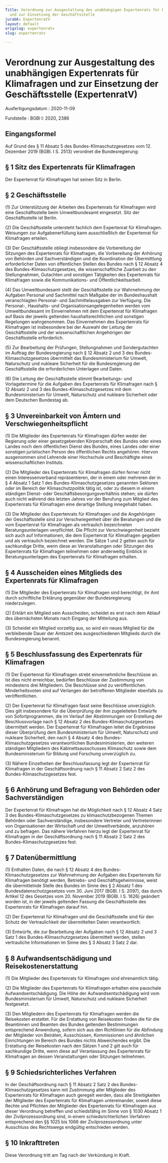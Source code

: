 ```yaml
---
Title: Verordnung zur Ausgestaltung des unabhängigen Expertenrats für Klimafragen
  und zur Einsetzung der Geschäftsstelle
jurabk: ExpertenratV
layout: default
origslug: expertenratv
slug: expertenratv

---
```


# Verordnung zur Ausgestaltung des unabhängigen Expertenrats für Klimafragen und zur Einsetzung der Geschäftsstelle (ExpertenratV)

Ausfertigungsdatum
:   2020-11-09

Fundstelle
:   BGBl I: 2020, 2386


## Eingangsformel

Auf Grund des § 11 Absatz 5 des Bundes-Klimaschutzgesetzes vom 12.
Dezember 2019 (BGBl. I S. 2513) verordnet die Bundesregierung:


## § 1 Sitz des Expertenrats für Klimafragen

Der Expertenrat für Klimafragen hat seinen Sitz in Berlin.


## § 2 Geschäftsstelle

(1) Zur Unterstützung der Arbeiten des Expertenrats für Klimafragen
wird eine Geschäftsstelle beim Umweltbundesamt eingesetzt. Sitz der
Geschäftsstelle ist Berlin.

(2) Die Geschäftsstelle untersteht fachlich dem Expertenrat für
Klimafragen. Weisungen zur Aufgabenerfüllung kann ausschließlich der
Expertenrat für Klimafragen erteilen.

(3) Der Geschäftsstelle obliegt insbesondere die Vorbereitung der
Sitzungen des Expertenrats für Klimafragen, die Vorbereitung der
Anhörung von Behörden und Sachverständigen und die Koordination der
Übermittlung erforderlicher Daten von öffentlichen Stellen des Bundes
nach § 12 Absatz 4 des Bundes-Klimaschutzgesetzes, die
wissenschaftliche Zuarbeit zu den Stellungnahmen, Gutachten und
sonstigen Tätigkeiten des Expertenrats für Klimafragen sowie die
Kommunikations- und Öffentlichkeitsarbeit.

(4) Das Umweltbundesamt stellt der Geschäftsstelle zur Wahrnehmung der
Aufgaben Personal und Sachmittel nach Maßgabe der im Bundeshaushalt
veranschlagten Personal- und Sachmittelausgaben zur Verfügung. Die
Personal-, Haushalts- und Organisationsangelegenheiten werden vom
Umweltbundesamt im Einvernehmen mit dem Expertenrat für Klimafragen
auf Basis der jeweils geltenden haushaltsrechtlichen und sonstigen
Regelungen wahrgenommen. Das Einvernehmen des Expertenrats für
Klimafragen ist insbesondere bei der Auswahl der Leitung der
Geschäftsstelle und der wissenschaftlichen Angehörigen der
Geschäftsstelle erforderlich.

(5) Zur Bearbeitung der Prüfungen, Stellungnahmen und Sondergutachten
im Auftrag der Bundesregierung nach § 12 Absatz 2 und 3 des Bundes-
Klimaschutzgesetzes übermittelt das Bundesministerium für Umwelt,
Naturschutz und nukleare Sicherheit für die Bundesregierung der
Geschäftsstelle die erforderlichen Unterlagen und Daten.

(6) Die Leitung der Geschäftsstelle stimmt Bearbeitungs- und
Vorlagetermine für die Aufgaben des Expertenrats für Klimafragen nach
§ 12 Absatz 2 und 3 des Bundes-Klimaschutzgesetzes mit dem
Bundesministerium für Umwelt, Naturschutz und nukleare Sicherheit oder
dem Deutschen Bundestag ab.


## § 3 Unvereinbarkeit von Ämtern und Verschwiegenheitspflicht

(1) Die Mitglieder des Expertenrats für Klimafragen dürfen weder der
Regierung oder einer gesetzgebenden Körperschaft des Bundes oder eines
Landes noch dem öffentlichen Dienst des Bundes, eines Landes oder
einer sonstigen juristischen Person des öffentlichen Rechts angehören.
Hiervon ausgenommen sind Lehrende einer Hochschule und Beschäftigte
eines wissenschaftlichen Instituts.

(2) Die Mitglieder des Expertenrats für Klimafragen dürfen ferner
nicht einen Interessenverband repräsentieren, der in einem oder
mehreren der in § 4 Absatz 1 Satz 1 des Bundes-Klimaschutzgesetzes
genannten Sektoren oder im Bereich der Klimaschutzpolitik tätig ist,
oder zu diesem in einem ständigen Dienst- oder
Geschäftsbesorgungsverhältnis stehen; sie dürfen auch nicht während
des letzten Jahres vor der Berufung zum Mitglied des Expertenrats für
Klimafragen eine derartige Stellung innegehabt haben.

(3) Die Mitglieder des Expertenrats für Klimafragen und die
Angehörigen der Geschäftsstelle sind zur Verschwiegenheit über die
Beratungen und die vom Expertenrat für Klimafragen als vertraulich
bezeichneten Beratungsunterlagen verpflichtet. Die Pflicht zur
Verschwiegenheit bezieht sich auch auf Informationen, die dem
Expertenrat für Klimafragen gegeben und als vertraulich bezeichnet
werden. Die Sätze 1 und 2 gelten auch für sachkundige Dritte, wenn
diese an Veranstaltungen oder Sitzungen des Expertenrats für
Klimafragen teilnehmen oder anderweitig Einblick in
Beratungsunterlagen des Expertenrats für Klimafragen erhalten.


## § 4 Ausscheiden eines Mitglieds des Expertenrats für Klimafragen

(1) Die Mitglieder des Expertenrats für Klimafragen sind berechtigt,
ihr Amt durch schriftliche Erklärung gegenüber der Bundesregierung
niederzulegen.

(2) Erklärt ein Mitglied sein Ausscheiden, scheidet es erst nach dem
Ablauf des übernächsten Monats nach Eingang der Mitteilung aus.

(3) Scheidet ein Mitglied vorzeitig aus, so wird ein neues Mitglied
für die verbleibende Dauer der Amtszeit des ausgeschiedenen Mitglieds
durch die Bundesregierung benannt.


## § 5 Beschlussfassung des Expertenrats für Klimafragen

(1) Der Expertenrat für Klimafragen strebt einvernehmliche Beschlüsse
an. Ist dies nicht erreichbar, bedürfen Beschlüsse der Zustimmung von
mindestens drei Mitgliedern. Die Beschlüsse sind zu veröffentlichen.
Minderheitsvoten sind auf Verlangen der betroffenen Mitglieder
ebenfalls zu veröffentlichen.

(2) Der Expertenrat für Klimafragen fasst seine Beschlüsse
unverzüglich. Dies gilt insbesondere für die Überprüfung der ihm
zugeleiteten Entwürfe von Sofortprogrammen, die im Verlauf der
Abstimmungen vor Erstellung der Beschlussvorlage nach § 12 Absatz 2
des Bundes-Klimaschutzgesetzes übermittelt werden. Der Expertenrat für
Klimafragen leitet die Ergebnisse dieser Überprüfung dem
Bundesministerium für Umwelt, Naturschutz und nukleare Sicherheit, den
nach § 4 Absatz 4 des Bundes-Klimaschutzgesetzes verantwortlichen
Bundesministerien, den weiteren ständigen Mitgliedern des
Kabinettsausschusses Klimaschutz sowie dem Bundesministerium für
Bildung und Forschung unverzüglich zu.

(3) Nähere Einzelheiten der Beschlussfassung legt der Expertenrat für
Klimafragen in der Geschäftsordnung nach § 11 Absatz 2 Satz 2 des
Bundes-Klimaschutzgesetzes fest.


## § 6 Anhörung und Befragung von Behörden oder Sachverständigen

Der Expertenrat für Klimafragen hat die Möglichkeit nach § 12 Absatz 4
Satz 3 des Bundes-Klimaschutzgesetzes zu klimaschutzbezogenen Themen
Behörden oder Sachverständige, insbesondere Vertreter und
Vertreterinnen von Organisationen der Wirtschaft und der
Umweltverbände, anzuhören und zu befragen. Das nähere Verfahren hierzu
legt der Expertenrat für Klimafragen in der Geschäftsordnung nach § 11
Absatz 2 Satz 2 des Bundes-Klimaschutzgesetzes fest.


## § 7 Datenübermittlung

(1) Enthalten Daten, die nach § 12 Absatz 4 des Bundes-
Klimaschutzgesetzes zur Wahrnehmung der Aufgaben des Expertenrats für
Klimafragen benötigt werden, Betriebs- und Geschäftsgeheimnisse, weist
die übermittelnde Stelle des Bundes im Sinne des § 2 Absatz 1 des
Bundesdatenschutzgesetzes vom 30. Juni 2017 (BGBl. I S. 2097), das
durch Artikel 12 des Gesetzes vom 20. November 2019 (BGBl. I S. 1626)
geändert worden ist, in der jeweils geltenden Fassung die
Geschäftsstelle des Expertenrats für Klimafragen darauf hin.

(2) Der Expertenrat für Klimafragen und die Geschäftsstelle sind für
den Schutz der Vertraulichkeit der übermittelten Daten verantwortlich.

(3) Entwürfe, die zur Bearbeitung der Aufgaben nach § 12 Absatz 2 und
3 Satz 1 des Bundes-Klimaschutzgesetzes übermittelt werden, stellen
vertrauliche Informationen im Sinne des § 3 Absatz 3 Satz 2 dar.


## § 8 Aufwandsentschädigung und Reisekostenerstattung

(1) Die Mitglieder des Expertenrats für Klimafragen sind ehrenamtlich
tätig.

(2) Die Mitglieder des Expertenrats für Klimafragen erhalten eine
pauschale Aufwandsentschädigung. Die Höhe der Aufwandsentschädigung
wird vom Bundesministerium für Umwelt, Naturschutz und nukleare
Sicherheit festgesetzt.

(3) Den Mitgliedern des Expertenrats für Klimafragen werden die
Reisekosten erstattet. Für die Erstattung von Reisekosten finden die
für die Beamtinnen und Beamten des Bundes geltenden Bestimmungen
entsprechend Anwendung, sofern sich aus den Richtlinien für die
Abfindung der Mitglieder von Beiräten, Ausschüssen, Kommissionen und
ähnlichen Einrichtungen im Bereich des Bundes nichts Abweichendes
ergibt. Die Erstattung der Reisekosten nach den Sätzen 1 und 2 gilt
auch für sachkundige Dritte, wenn diese auf Veranlassung des
Expertenrats für Klimafragen an dessen Veranstaltungen oder Sitzungen
teilnehmen.


## § 9 Schiedsrichterliches Verfahren

In der Geschäftsordnung nach § 11 Absatz 2 Satz 2 des Bundes-
Klimaschutzgesetzes kann mit Zustimmung aller Mitglieder des
Expertenrats für Klimafragen auch geregelt werden, dass alle
Streitigkeiten der Mitglieder des Expertenrats für Klimafragen
untereinander, soweit diese Rechte und Pflichten der Mitglieder des
Expertenrats für Klimafragen aus dieser Verordnung betreffen und
schiedsfähig im Sinne von § 1030 Absatz 1 der Zivilprozessordnung
sind, in einem schiedsrichterlichen Verfahren entsprechend den §§ 1025
bis 1066 der Zivilprozessordnung unter Ausschluss des Rechtswegs
endgültig entschieden werden.


## § 10 Inkrafttreten

Diese Verordnung tritt am Tag nach der Verkündung in Kraft.

